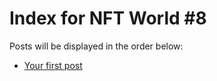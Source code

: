 # Index for NFT World #8
Posts will be displayed in the order below:

- [Your first post](./001-first.md)

